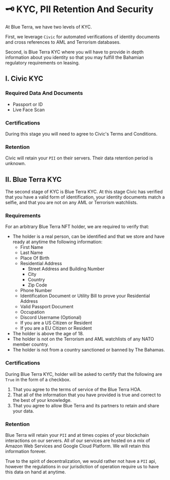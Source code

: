 # 🗝️ KYC, PII Retention And Security

At Blue Terra, we have two levels of KYC.&#x20;

First, we leverage `Civic` for automated verifications of identity documents and cross references to AML and Terrorism databases.&#x20;

Second, is Blue Terra KYC where you will have to provide in depth information about you identity so that you may fulfill the Bahamian regulatory requirements on leasing.&#x20;

## I. Civic KYC

### Required Data And Documents

* Passport or ID&#x20;
* Live Face Scan

### Certifications

During this stage you will need to agree to Civic's Terms and Conditions.&#x20;

### Retention

Civic will retain your `PII` on their servers. Their data retention period is unknown.&#x20;

## II. Blue Terra KYC&#x20;

The second stage of KYC is Blue Terra KYC. At this stage Civic has verified that you have a valid form of identification, your identity documents match a selfie, and that you are not on any AML or Terrorism watchlists.&#x20;

### Requirements

For an arbitrary Blue Terra NFT holder, we are required to verify that:

* The holder is a real person, can be identified and that we store and have ready at anytime the following information:
  * First Name
  * Last Name
  * Place Of Birth
  * Residential Address
    * Street Address and Building Number
    * City
    * Country
    * Zip Code
  * Phone Number
  * Identification Document or Utility Bill to prove your Residential Address
  * Valid Passport Document
  * Occupation
  * Discord Username (Optional)
  * If you are a US Citizen or Resident
  * If you are a EU Citizen or Resident
* The holder is above the age of 18.
* The holder is not on the Terrorism and AML watchlists of any NATO member country.&#x20;
* The holder is not from a country sanctioned or banned by The Bahamas.

### Certifications

During Blue Terra KYC, holder will be asked to certify that the following are `True` in the form of a checkbox.

1. That you agree to the terms of service of the Blue Terra HOA.
2. That all of the information that you have provided is true and correct to the best of your knowledge.
3. That you agree to allow Blue Terra and its partners to retain and share your data.&#x20;

### Retention

Blue Terra will retain your `PII` and at times copies of your blockchain interactions on our servers. All of our services are hosted on a mix of Amazon Web Services and Google Cloud Platform. We will retain this information forever.&#x20;

True to the spirit of decentralization, we would rather not have a `PII` api, however the regulations in our jurisdiction of operation require us to have this data on hand at anytime.&#x20;
